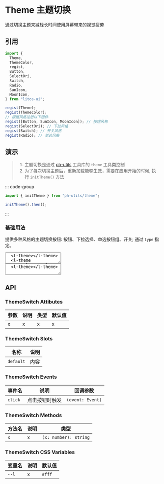 # Theme 主题切换

通过切换主题来减轻长时间使用屏幕带来的视觉疲劳

## 引用

```js
import {
  Theme,
  ThemeColor,
  regist,
  Button,
  SelectOri,
  Switch,
  Radio,
  SunIcon,
  MoonIcon,
} from "litos-ui";

regist(Theme);
regist(ThemeColor);
// 根据风格注册以下组件
regist([Button, SunIcon, MoonIcon]); // 按钮风格
regist(SelectOri); // 下拉风格
regist(Switch); // 开关风格
regist(Radio); // 单选风格
```

## 演示

> 1. 主题切换是通过 [ph-utils](https://www.npmjs.com/package/ph-utils) 工具库的 `theme` 工具类控制
> 2. 为了每次切换主题后，重新加载能够生效，需要在应用开始的时候, 执行 `initTheme()` 方法

::: code-group

```js [main.ts]
import { initTheme } from "ph-utils/theme";

initTheme().then();
```

:::

### 基础用法

提供多种风格的主题切换按钮: 按钮、下拉选择、单选按钮组、开关; 通过 `type` 指定。

<ClientOnly>
<l-code-preview>
<textarea lang="html">
  <l-theme></l-theme>
  <l-theme type="select"></l-theme>
  <l-theme type="switch"></l-theme>
</textarea>
<div class="source">
<textarea lang="html">
  <l-theme></l-theme>
</textarea>
</div>
</l-code-preview>
</ClientOnly>

## API

### ThemeSwitch Attibutes

<!-- prettier-ignore -->
| 参数 | 说明 | 类型 | 默认值 |
| --- | --- | --- | --- |
| x | x | x | x |

### ThemeSwitch Slots

<!-- prettier-ignore -->
| 名称 | 说明 |
| --- | --- |
| `default` | 内容 |

### ThemeSwitch Events

<!-- prettier-ignore -->
| 事件名 | 说明 | 回调参数 |
| --- | --- | --- |
| `click` | 点击按钮时触发 | `(event: Event)` |

### ThemeSwitch Methods

<!-- prettier-ignore -->
| 方法名 | 说明 | 类型 |
| --- | --- | --- |
| `x` | x | `(x: number): string` |

### ThemeSwitch CSS Variables

<!-- prettier-ignore -->
| 变量名 | 说明 | 默认值 |
| --- | --- | --- |
| `--l` | x | `#fff` |
